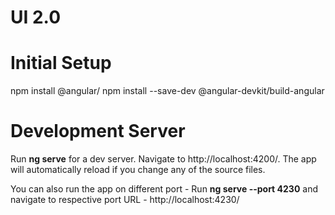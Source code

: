 # UI 2.0 

# Initial Setup

npm install @angular/
npm install --save-dev @angular-devkit/build-angular


# Development Server
Run **ng serve** for a dev server. Navigate to http://localhost:4200/. The app will automatically reload if you change any of the source files. 

You can also run the app on different port - Run **ng serve --port 4230** and navigate to respective port URL -  http://localhost:4230/

